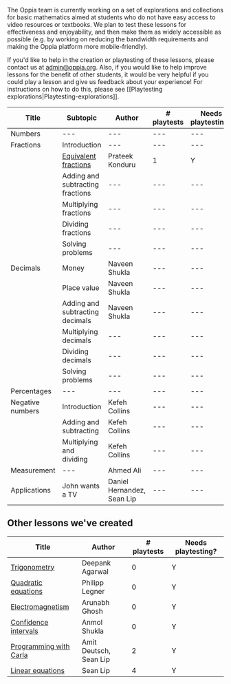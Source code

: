 The Oppia team is currently working on a set of explorations and collections for basic mathematics aimed at students who do not have easy access to video resources or textbooks. We plan to test these lessons for effectiveness and enjoyability, and then make them as widely accessible as possible (e.g. by working on reducing the bandwidth requirements and making the Oppia platform more mobile-friendly).

If you'd like to help in the creation or playtesting of these lessons, please contact us at admin@oppia.org. Also, if you would like to help improve lessons for the benefit of other students, it would be very helpful if you could play a lesson and give us feedback about your experience! For instructions on how to do this, please see [[Playtesting explorations|Playtesting-explorations]].

| Title | Subtopic | Author | # playtests | Needs playtesting? |
| --- | --- | --- | --- | --- |
| Numbers          | --- | --- | --- | --- |
| Fractions        | Introduction | --- | --- | --- |
|                  | [Equivalent fractions](https://www.oppia.org/explore/yvqBFOQNDz5e) | Prateek Konduru | 1 | Y |
|                  | Adding and subtracting fractions | --- | --- | --- |
|                  | Multiplying fractions | --- | --- | --- |
|                  | Dividing fractions | --- | --- | --- |
|                  | Solving problems | --- | --- | --- |
| Decimals         | Money | Naveen Shukla | --- | --- |
|                  | Place value | Naveen Shukla | --- | --- |
|                  | Adding and subtracting decimals | Naveen Shukla | --- | --- |
|                  | Multiplying decimals | --- | --- | --- |
|                  | Dividing decimals | --- | --- | --- |
|                  | Solving problems | --- | --- | --- |
| Percentages      | --- | --- | --- | --- |
| Negative numbers | Introduction | Kefeh Collins | --- | --- |
|                  | Adding and subtracting | Kefeh Collins | --- | --- |
|                  | Multiplying and dividing | Kefeh Collins | --- | --- |
| Measurement      | --- | Ahmed Ali | --- | --- |
| Applications     | John wants a TV | Daniel Hernandez, Sean Lip | --- | --- |

## Other lessons we've created

| Title | Author | # playtests | Needs playtesting? |
| ---   | ---    | ---         | --- |
| [Trigonometry](https://www.oppia.org/explore/rp0anf4qLP_H) | Deepank Agarwal | 0 | Y |
| [Quadratic equations](https://www.oppia.org/collection/YBQ642xYk_4x) | Philipp Legner | 0 | Y |
| [Electromagnetism](https://www.oppia.org/collection/wqCTKpKA0LBe)   | Arunabh Ghosh | 0 | Y |
| [Confidence intervals](https://www.oppia.org/collection/Eq8EwKjdfbae) | Anmol Shukla | 0 | Y |
| [Programming with Carla](https://www.oppia.org/collection/inDXV0w8-p1C) | Amit Deutsch, Sean Lip | 2 | Y |
| [Linear equations](https://www.oppia.org/explore/pQXlGZOepanR) | Sean Lip | 4 | Y |